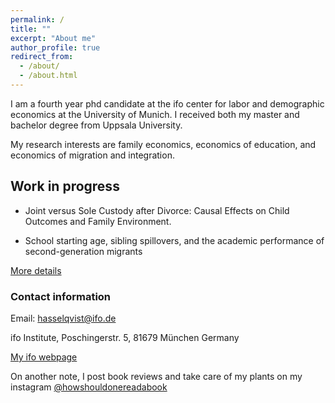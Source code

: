 ```yaml
---
permalink: /
title: ""
excerpt: "About me"
author_profile: true
redirect_from: 
  - /about/
  - /about.html
---
```


I am a fourth year phd candidate at the ifo center for labor and demographic economics at the University of Munich. I received both my master and bachelor degree from Uppsala University.

My research interests are family economics, economics of education, and economics of migration and integration.

## Work in progress

* Joint versus Sole Custody after Divorce: Causal Effects on Child Outcomes and Family Environment. 

* School starting age, sibling spillovers, and the academic performance of second-generation migrants 

[More details](https://hasselqvist.github.io/research/)


### Contact information

Email: hasselqvist@ifo.de

ifo Institute, Poschingerstr. 5, 81679 München Germany

[My ifo webpage](https://www.ifo.de/en/hasselqvist-a)



On another note, I post book reviews and take care of my plants on my instagram [@howshouldonereadabook](https://instagram.com/howshouldonereadabook?igshid=ZDdkNTZiNTM=) 



